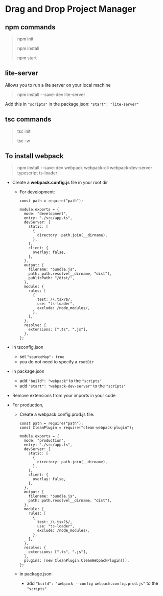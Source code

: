 # Drag and Drop Project Manager

## npm commands

> npm init
>
> npm install
>
> npm start

## lite-server

Allows you to run a lite server on your local machine

> npm install --save-dev lite-server

Add this in `"scripts"` in the package.json: `"start": "lite-server"`

## tsc commands

> tsc init
>
> tsc -w

## To install webpack

> npm install --save-dev webpack webpack-cli webpack-dev-server typescript ts-loader

- Create a **webpack.config.js** file in your root dir

  - For development:

    ```
    const path = require("path");

    module.exports = {
      mode: "development",
      entry: "./src/app.ts",
      devServer: {
        static: [
          {
            directory: path.join(__dirname),
          },
        ],
        client: {
          overlay: false,
        },
      },
      output: {
        filename: "bundle.js",
        path: path.resolve(__dirname, "dist"),
        publicPath: "/dist/",
      },
      module: {
        rules: [
          {
            test: /\.tsx?$/,
            use: "ts-loader",
            exclude: /node_modules/,
          },
        ],
      },
      resolve: {
        extensions: [".ts", ".js"],
      },
    };
    ```

- in tsconfig.json
  - set `"sourceMap": true`
  - you do not need to specify a `rootDir`
- in package.json
  - add `"build": "webpack"` to the `"scripts"`
  - add `"start": "webpack-dev-server"` to the `"scripts"`
- Remove extensions from your imports in your code
- For production,

  - Create a webpack.config.prod.js file:

    ```
    const path = require("path");
    const CleanPlugin = require("clean-webpack-plugin");

    module.exports = {
      mode: "production",
      entry: "./src/app.ts",
      devServer: {
        static: [
          {
            directory: path.join(__dirname),
          },
        ],
        client: {
          overlay: false,
        },
      },
      output: {
        filename: "bundle.js",
        path: path.resolve(__dirname, "dist"),
      },
      module: {
        rules: [
          {
            test: /\.tsx?$/,
            use: "ts-loader",
            exclude: /node_modules/,
          },
        ],
      },
      resolve: {
        extensions: [".ts", ".js"],
      },
      plugins: [new CleanPlugin.CleanWebpackPlugin()],
    };
    ```

  - in package.json
    - add `"build": "webpack --config webpack.config.prod.js"` to the `"scripts"`
